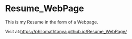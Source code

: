 # Resume_WebPage
This is my Resume in the form of a Webpage.

Visit at:https://philomathtanya.github.io/Resume_WebPage/
